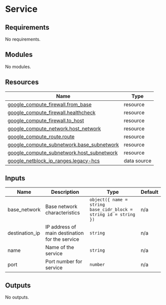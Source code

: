 <!-- BEGIN_TF_DOCS -->
# Service

## Requirements

No requirements.

## Modules

No modules.

## Resources

| Name | Type |
|------|------|
| [google_compute_firewall.from_base](https://registry.terraform.io/providers/hashicorp/google/latest/docs/resources/compute_firewall) | resource |
| [google_compute_firewall.healthcheck](https://registry.terraform.io/providers/hashicorp/google/latest/docs/resources/compute_firewall) | resource |
| [google_compute_firewall.to_host](https://registry.terraform.io/providers/hashicorp/google/latest/docs/resources/compute_firewall) | resource |
| [google_compute_network.host_network](https://registry.terraform.io/providers/hashicorp/google/latest/docs/resources/compute_network) | resource |
| [google_compute_route.route](https://registry.terraform.io/providers/hashicorp/google/latest/docs/resources/compute_route) | resource |
| [google_compute_subnetwork.base_subnetwork](https://registry.terraform.io/providers/hashicorp/google/latest/docs/resources/compute_subnetwork) | resource |
| [google_compute_subnetwork.host_subnetwork](https://registry.terraform.io/providers/hashicorp/google/latest/docs/resources/compute_subnetwork) | resource |
| [google_netblock_ip_ranges.legacy-hcs](https://registry.terraform.io/providers/hashicorp/google/latest/docs/data-sources/netblock_ip_ranges) | data source |

## Inputs

| Name | Description | Type | Default |
|------|-------------|------|---------|
| base\_network | Base network characteristics | ```object({ name = string base_cidr_block = string id = string })``` | n/a |
| destination\_ip | IP address of main destination for the service | `string` | n/a |
| name | Name of the service | `string` | n/a |
| port | Port number for service | `number` | n/a |

## Outputs

No outputs.
<!-- END_TF_DOCS -->